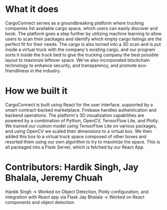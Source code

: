 # What it does
CargoConnect serves as a groundbreaking platform where trucking companies list available cargo space, which users can easily discover and book. The platform goes a step further by utilizing machine learning to allow users to scan their packages and identify which empty cargo listings are the perfect fit for their needs. The cargo is also turned into a 3D scan and is put inside a virtual truck with the company's existing cargo, and our program sorts it inside the truck bed to give the trucking company the best possible layout to maximize leftover space. We've also incorporated blockchain technology to enhance security, and transparency, and promote eco-friendliness in the industry.

# How we built it
CargoConnect is built using React for the user interface, supported by a smart-contract-backed marketplace. Firebase handles authentication and backend operations. The platform's 3D visualization capabilities are powered by a combination of Python, OpenCV, TensorFlow Lite, and Plotly. We trained our custom model using TensorFlow Lite on various packages, and using OpenCV we scaled their dimensions to a virtual box. We then added this box to a virtual truck space composed of other boxes and resorted them using our own algorithm to try to maximize the space. This is all packaged into a Flask Server, which is fetched by our React App.

# Contributors: Hardik Singh, Jay Bhalala, Jeremy Chuah
Hardik Singh -> Worked on Object Detection, Plotly configuration, and integration with React app via Flask
Jay Bhalala -> Worked on React components and object detection
